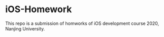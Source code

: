 # iOS-Homework

This repo is a submission of homworks of iOS development course 2020, Nanjing University. 